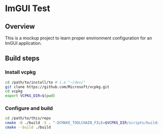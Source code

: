 # ImGUI Test

## Overview

This is a mockup project to learn proper environment configuration for an ImGUI application.

## Build steps

### Install vcpkg
```bash
cd /path/to/install/to # i.e "~/dev/"
git clone https://github.com/Microsoft/vcpkg.git
cd vcpkg
export VCPKG_DIR=$(pwd)
```

### Configure and build
```bash
cd /path/to/this/repo
cmake -B ./build -S . "-DCMAKE_TOOLCHAIN_FILE=$VCPKG_DIR/scripts/buildsystems/vcpkg.cmake"
cmake --build ./build
```
